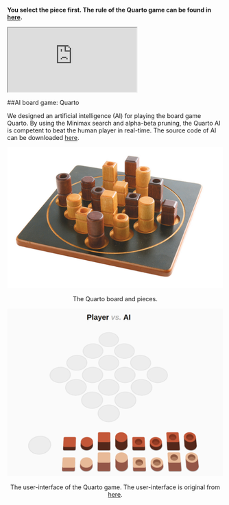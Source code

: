 **You select the piece first. The rule of the Quarto game can be found in [here](https://www.youtube.com/watch?v=Tu15wG1ydLQ&t=16s "Quarto Rule Video").**
<iframe src="http://chenhao.info:8888/" class="gameframe" align="center"></iframe>

##AI board game: Quarto

We designed an artificial intelligence (AI) for playing the board game Quarto. By using the Minimax search and alpha-beta pruning, the Quarto AI is competent to beat the human player in real-time. The source code of AI can be downloaded [here](https://github.com/chenhaox/Quarto_AI "Quarto AI source code").


![Figure 1](imgs/quarto.jpg "The Quarto board and pieces.")
<div style="text-align: center;">The Quarto board and pieces.</div>

![Figure 2](imgs/UI.jpg "The user-interface of the Quarto game.")
<div style="text-align: center;">The user-interface of the Quarto game. The user-interface is original from <a href = 'https://gitlab.com/danieljohansson/quarto-game-server'>here</a>.</div>


